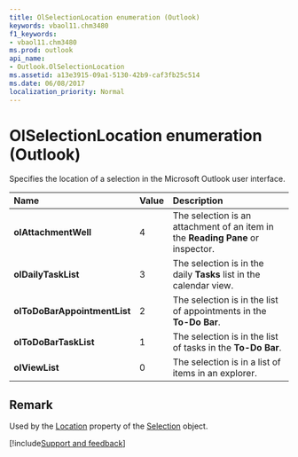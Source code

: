 ```yaml
---
title: OlSelectionLocation enumeration (Outlook)
keywords: vbaol11.chm3480
f1_keywords:
- vbaol11.chm3480
ms.prod: outlook
api_name:
- Outlook.OlSelectionLocation
ms.assetid: a13e3915-09a1-5130-42b9-caf3fb25c514
ms.date: 06/08/2017
localization_priority: Normal
---
```



# OlSelectionLocation enumeration (Outlook)

Specifies the location of a selection in the Microsoft Outlook user interface.



|Name|Value|Description|
|:-----|:-----|:-----|
| **olAttachmentWell**|4|The selection is an attachment of an item in the  **Reading Pane** or inspector.|
| **olDailyTaskList**|3|The selection is in the daily  **Tasks** list in the calendar view.|
| **olToDoBarAppointmentList**|2|The selection is in the list of appointments in the  **To-Do Bar**.|
| **olToDoBarTaskList**|1|The selection is in the list of tasks in the  **To-Do Bar**.|
| **olViewList**|0|The selection is in a list of items in an explorer.|

## Remark

Used by the [Location](Outlook.Selection.Location.md) property of the [Selection](Outlook.Selection.md) object.

[!include[Support and feedback](~/includes/feedback-boilerplate.md)]